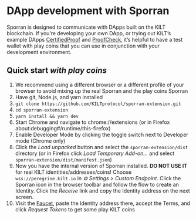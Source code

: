 # DApp development with Sporran

Sporran is designed to communicate with DApps built on the KILT blockchain. If you’re developing your own DApp, or trying out KILT’s example DApps [CertifiedProof](https://github.com/KILTprotocol/CertifiedProof) and [ProofCheck](https://github.com/KILTprotocol/ProofCheck), it’s helpful to have a test wallet with play coins that you can use in conjunction with your development environment.

## Quick start _with play coins_

1. We recommend using a different browser or a different profile of your browser
   to avoid mixing up the real Sporran and the play coins Sporran
1. Have git, Node.js, and yarn installed
1. `git clone https://github.com/KILTprotocol/sporran-extension.git`
1. `cd sporran-extension`
1. `yarn install && yarn dev`
1. Start Chrome and navigate to chrome://extensions (or in Firefox about:debugging#/runtime/this-firefox)
1. Enable Developer Mode by clicking the toggle switch next to Developer mode (Chrome only)
1. Click the _Load unpacked_ button and select the `sporran-extension/dist` directory
   (or in Firefox click _Load Temporary Add-on..._ and select `sporran-extension/dist/manifest.json`)
1. Now you have the internal version of Sporran installed. **DO NOT USE IT** for real KILT identities/addresses/coins!
   Choose `wss://peregrine.kilt.io` in _⚙ Settings > Custom Endpoint_.
   Click the Sporran icon in the browser toolbar and follow the flow to create an Identity.
   Click the _Receive_ link and copy the Identity address on the next screen.
1. Visit the [Faucet](https://faucet.peregrine.kilt.io/), paste the Identity address there, accept the Terms,
   and click _Request Tokens_ to get some play KILT coins
